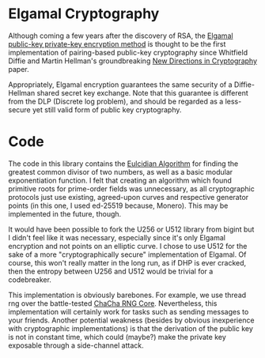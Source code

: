 # Elgamal Cryptography

Although coming a few years after the discovery of RSA, the [Elgamal public-key private-key encryption method](https://en.wikipedia.org/wiki/ElGamal_encryption) is thought to be the first implementation of pairing-based public-key cryptography since Whitfield Diffie and Martin Hellman's groundbreaking [New Directions in Cryptography](https://www.cs.jhu.edu/~rubin/courses/sp03/papers/diffie.hellman.pdf) paper.

Appropriately, Elgamal encryption guarantees the same security of a Diffie-Hellman shared secret key exchange. Note that this guarantee is different from the DLP (Discrete log problem), and should be regarded as a less-secure yet still valid form of public key cryptography. 

# Code

The code in this library contains the [Eulcidian Algorithm](https://en.wikipedia.org/wiki/Euclidean_algorithm) for finding the greatest common divisor of two numbers, as well as a basic modular exponentiation function. I felt that creating an algorithm which found primitive roots for prime-order fields was unnecessary, as all cryptographic protocols just use existing, agreed-upon curves and respective generator points (in this one, I used ed-25519 because, Monero). This may be implemented in the future, though. 

It would have been possible to fork the U256 or U512 library from bigint but I didn't feel like it was necessary, especially since it's only Elgamal encryption and not points on an elliptic curve. I chose to use U512 for the sake of a more "cryptographically secure" implementation of Elgamal. Of course, this won't really matter in the long run, as if DHP is ever cracked, then the entropy between U256 and U512 would be trivial for a codebreaker. 

This implementation is obviously barebones. For example, we use thread rng over the battle-tested [ChaCha RNG Core](https://www.cryptography-primer.info/algorithms/chacha/). Nevertheless, this implementation will certainly work for tasks such as sending messages to your friends. Another potential weakness (besides by obvious inexperience with cryptographic implementations) is that the derivation of the public key is not in constant time, which could (maybe?) make the private key exposable through a side-channel attack.
